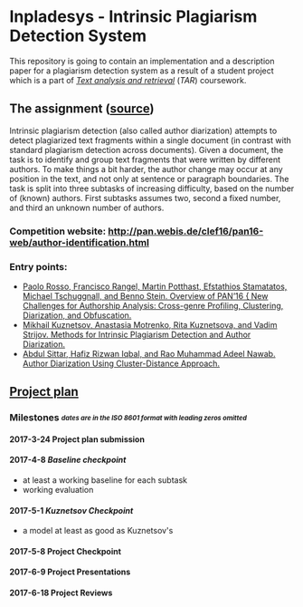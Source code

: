 # Inpladesys - Intrinsic Plagiarism Detection System

This repository is going to contain an implementation and a description paper for a plagiarism detection system as a result of a student project which is a part of [*Text analysis and retrieval*](https://www.fer.unizg.hr/predmet/apt) (*TAR*) coursework.

## The assignment ([source](http://www.fer.unizg.hr/_download/repository/TAR-2017-ProjectTopics.pdf))
Intrinsic plagiarism detection (also called author diarization) attempts to detect plagiarized text fragments within a single document (in contrast with standard plagiarism detection across documents). Given a document, the task is to identify and group text fragments that were written by different authors. To make things a bit harder, the author change may occur at any position in the text, and not only at sentence or paragraph boundaries. The task is split into three subtasks of increasing difficulty, based on the number of (known) authors. First subtasks assumes two, second a fixed number, and third an unknown number of authors.
### Competition website: http://pan.webis.de/clef16/pan16-web/author-identification.html
### Entry points:
* [Paolo Rosso, Francisco Rangel, Martin Potthast, Efstathios Stamatatos, Michael Tschuggnall, and Benno Stein. Overview of PAN’16 { New Challenges for Authorship Analysis: Cross-genre Profiling, Clustering, Diarization, and Obfuscation.](http://www.uni-weimar.de/medien/webis/publications/papers/stein_2016i.pdf)
* [Mikhail Kuznetsov, Anastasia Motrenko, Rita Kuznetsova, and Vadim Strijov. Methods for Intrinsic Plagiarism Detection and Author Diarization.](http://www.uni-weimar.de/medien/webis/events/pan-16/pan16-papers-final/pan16-author-identification/kuznetsov16-notebook.pdf)
* [Abdul Sittar, Hafiz Rizwan Iqbal, and Rao Muhammad Adeel Nawab. Author Diarization Using Cluster-Distance Approach.](http://www.uni-weimar.de/medien/webis/events/pan-16/pan16-papers-final/pan16-author-identification/sittar16-notebook.pdf)

## [Project plan](https://drive.google.com/drive/folders/0BzQ2SbanL1zCa1VoSVJBLXBxUXM)
### Milestones <sub><sup>*dates are in the ISO 8601 format with leading zeros omitted*</sub></sup>
#### 2017-3-24 Project plan submission
#### 2017-4-8 *Baseline checkpoint*
* at least a working baseline for each subtask
* working evaluation
#### 2017-5-1 *Kuznetsov Checkpoint*
* a model at least as good as Kuznetsov's
#### 2017-5-8 Project Checkpoint
#### 2017-6-9 Project Presentations
#### 2017-6-18 Project Reviews
